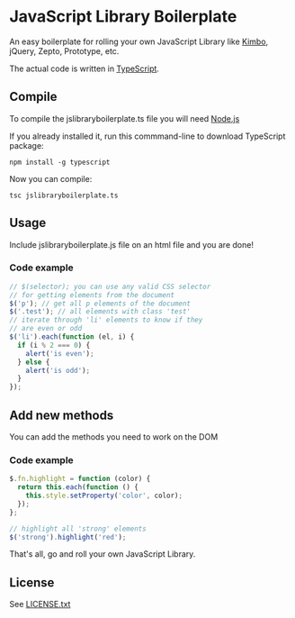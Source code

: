 # JavaScript Library Boilerplate

An easy boilerplate for rolling your own JavaScript Library like [Kimbo](http://kimbojs.com), jQuery, Zepto, Prototype, etc.

The actual code is written in [TypeScript](http://www.typescriptlang.org).

## Compile
To compile the jslibraryboilerplate.ts file you will need [Node.js](http://nodejs.org)

If you already installed it, run this commmand-line to download TypeScript package:

```
npm install -g typescript
```

Now you can compile:

```
tsc jslibraryboilerplate.ts
```

## Usage
Include jslibraryboilerplate.js file on an html file and you are done!

### Code example
```javascript
// $(selector); you can use any valid CSS selector
// for getting elements from the document
$('p'); // get all p elements of the document
$('.test'); // all elements with class 'test'
// iterate through 'li' elements to know if they
// are even or odd
$('li').each(function (el, i) {
  if (i % 2 === 0) {
    alert('is even');
  } else {
    alert('is odd');
  }
});
```

## Add new methods
You can add the methods you need to work on the DOM

### Code example
```javascript
$.fn.highlight = function (color) {
  return this.each(function () {
    this.style.setProperty('color', color);
  });
};

// highlight all 'strong' elements
$('strong').highlight('red');
```

That's all, go and roll your own JavaScript Library.

## License
See [LICENSE.txt](https://raw.github.com/dciccale/jslibraryboilerplate/master/LICENSE.txt)